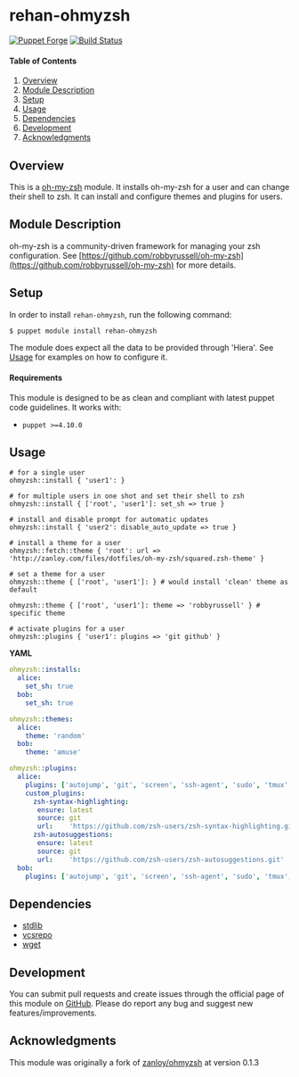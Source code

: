 # rehan-ohmyzsh

[![Puppet Forge](http://img.shields.io/puppetforge/v/rehan/ohmyzsh.svg)](https://forge.puppetlabs.com/rehan/ohmyzsh) [![Build Status](https://travis-ci.org/rehanone/puppet-ohmyzsh.svg?branch=master)](https://travis-ci.org/rehanone/puppet-ohmyzsh)

#### Table of Contents
1. [Overview](#overview)
2. [Module Description](#module-description)
3. [Setup](#setup)
4. [Usage](#usage)
5. [Dependencies](#dependencies)
6. [Development](#development)
7. [Acknowledgments](#acknowledgments)

## Overview
This is a [oh-my-zsh](https://github.com/robbyrussell/oh-my-zsh) module. It
installs oh-my-zsh for a user and can change their shell to zsh. It can install
and configure themes and plugins for users.

## Module Description
oh-my-zsh is a community-driven framework for managing your zsh configuration.
See [https://github.com/robbyrussell/oh-my-zsh](https://github.com/robbyrussell/oh-my-zsh)
for more details.

## Setup
In order to install `rehan-ohmyzsh`, run the following command:
```bash
$ puppet module install rehan-ohmyzsh
```
The module does expect all the data to be provided through 'Hiera'. See [Usage](#usage) for examples on how to configure it.

#### Requirements
This module is designed to be as clean and compliant with latest puppet code guidelines. It works with:

  - `puppet >=4.10.0`

## Usage

```puppet
# for a single user
ohmyzsh::install { 'user1': }

# for multiple users in one shot and set their shell to zsh
ohmyzsh::install { ['root', 'user1']: set_sh => true }

# install and disable prompt for automatic updates
ohmyzsh::install { 'user2': disable_auto_update => true }

# install a theme for a user
ohmyzsh::fetch::theme { 'root': url => 'http://zanloy.com/files/dotfiles/oh-my-zsh/squared.zsh-theme' }

# set a theme for a user
ohmyzsh::theme { ['root', 'user1']: } # would install 'clean' theme as default

ohmyzsh::theme { ['root', 'user1']: theme => 'robbyrussell' } # specific theme

# activate plugins for a user
ohmyzsh::plugins { 'user1': plugins => 'git github' }
```


**YAML**
```yaml
ohmyzsh::installs:
  alice:
    set_sh: true
  bob:
    set_sh: true

ohmyzsh::themes:
  alice:
    theme: 'random'
  bob:
    theme: 'amuse'

ohmyzsh::plugins:
  alice:
    plugins: ['autojump', 'git', 'screen', 'ssh-agent', 'sudo', 'tmux' ]
    custom_plugins:
      zsh-syntax-highlighting:
       ensure: latest
       source: git
       url:    'https://github.com/zsh-users/zsh-syntax-highlighting.git'
      zsh-autosuggestions:
       ensure: latest
       source: git
       url:    'https://github.com/zsh-users/zsh-autosuggestions.git'
  bob:
    plugins: ['autojump', 'git', 'screen', 'ssh-agent', 'sudo', 'tmux', 'vagrant', 'scala', 'rvm' ]

```


## Dependencies

* [stdlib][1]
* [vcsrepo][2]
* [wget][3]

[1]:https://forge.puppet.com/puppetlabs/stdlib
[2]:https://forge.puppet.com/puppetlabs/vcsrepo
[3]:https://forge.puppet.com/rehan/wget

## Development

You can submit pull requests and create issues through the official page of this module on [GitHub](https://github.com/rehanone/puppet-ohmyzsh).
Please do report any bug and suggest new features/improvements.

## Acknowledgments

This module was originally a fork of [zanloy/ohmyzsh](https://forge.puppet.com/zanloy/ohmyzsh) at version 0.1.3
